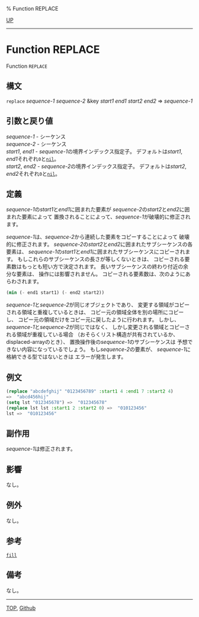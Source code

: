 % Function REPLACE

[UP](17.3.html)  

---

# Function **REPLACE**


Function `REPLACE`


## 構文

`replace` *sequence-1* *sequence-2*
 &key *start1* *end1* *start2* *end2* => *sequence-1*


## 引数と戻り値

*sequence-1* - シーケンス  
*sequence-2* - シーケンス  
*start1*, *end1* - *sequence-1*の境界インデックス指定子。
デフォルトは*start1*, *end1*それぞれ`0`と[`nil`](5.3.nil-variable.html)。  
*start2*, *end2* - *sequence-2*の境界インデックス指定子。
デフォルトは*start2*, *end2*それぞれ`0`と[`nil`](5.3.nil-variable.html)。  


## 定義

*sequence-1*の*start1*と*end1*に囲まれた要素が
*sequence-2*の*start2*と*end2*に囲まれた要素によって
置換されることによって、*sequence-1*が破壊的に修正されます。

*sequence-1*は、*sequence-2*から連続した要素をコピーすることによって
破壊的に修正されます。
*sequence-2*の*start2*と*end2*に囲まれたサブシーケンスの各要素は、
*sequence-1*の*start1*と*end1*に囲まれたサブシーケンスにコピーされます。
もしこれらのサブシーケンスの長さが等しくないときは、
コピーされる要素数はもっとも短い方で決定されます。
長いサブシーケンスの終わり付近の余分な要素は、
操作には影響されません。
コピーされる要素数は、次のようにあらわされます。

```lisp
(min (- end1 start1) (- end2 start2))
```

*sequence-1*と*sequence-2*が同じオブジェクトであり、
変更する領域がコピーされる領域と重複しているときは、
コピー元の領域全体を別の場所にコピーし、
コピー元の領域だけをコピー元に戻したように行われます。
しかし、*sequence-1*と*sequence-2*が同じではなく、
しかし変更される領域とコピーされる領域が重複している場合
（おそらくリスト構造が共有されているか、displaced-arrayのとき）、
置換操作後の*sequence-1*のサブシーケンスは
予想できない内容になっているでしょう。
もし*sequence-2*の要素が、
*sequence-1*に格納できる型ではないときは
エラーが発生します。


## 例文

```lisp
(replace "abcdefghij" "0123456789" :start1 4 :end1 7 :start2 4) 
=>  "abcd456hij"
(setq lst "012345678") =>  "012345678"
(replace lst lst :start1 2 :start2 0) =>  "010123456"
lst =>  "010123456"
```


## 副作用

*sequence-1*は修正されます。


## 影響

なし。


## 例外

なし。


## 参考

[`fill`](17.3.fill.html)


## 備考

なし。


---
[TOP](index.html),  [Github](https://github.com/nptcl/npt-japanese)

